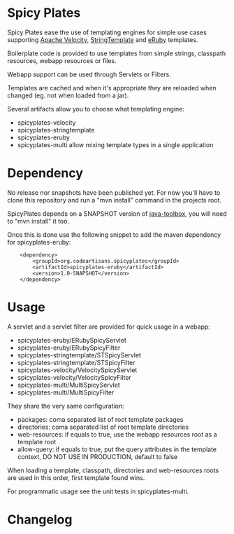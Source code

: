 # Spicy Plates

Spicy Plates ease the use of templating engines for simple use cases supporting [Apache Velocity](http://velocity.apache.org/), [StringTemplate](http://www.stringtemplate.org/) and [eRuby](http://www.ruby-doc.org/stdlib/libdoc/erb/rdoc/) templates.

Boilerplate code is provided to use templates from simple strings, classpath resources, webapp resources or files.

Webapp support can be used through Servlets or Filters.

Templates are cached and when it's appropriate they are reloaded when changed (eg. not when loaded from a jar).

Several artifacts allow you to choose what templating engine:

* spicyplates-velocity
* spicyplates-stringtemplate
* spicyplates-eruby
* spicyplates-multi allow mixing template types in a single application

# Dependency

No release nor snapshots have been published yet.
For now you'll have to clone this repository and run a "mvn install" command in the projects root.

SpicyPlates depends on a SNAPSHOT version of [java-toolbox](https://github.com/codeartisans/java-toolbox), you will need to "mvn install" it too.

Once this is done use the following snippet to add the maven dependency for spicyplates-eruby:

        <dependency>
            <groupId>org.codeartisans.spicyplates</groupId>
            <artifactId>spicyplates-eruby</artifactId>
            <version>1.0-SNAPSHOT</version>
        </dependency>


# Usage

A servlet and a servlet filter are provided for quick usage in a webapp:

* spicyplates-eruby/ERubySpicyServlet
* spicyplates-eruby/ERubySpicyFilter
* spicyplates-stringtemplate/STSpicyServlet
* spicyplates-stringtemplate/STSpicyFilter
* spicyplates-velocity/VelocitySpicyServlet
* spicyplates-velocity/VelocitySpicyFilter
* spicyplates-multi/MultiSpicyServlet
* spicyplates-multi/MultiSpicyFilter

They share the very same configuration:

* packages: coma separated list of root template packages
* directories: coma separated list of root template directories
* web-resources: if equals to true, use the webapp resources root as a template root
* allow-query: if equals to true, put the query attributes in the template context, DO NOT USE IN PRODUCTION, default to false

When loading a template, classpath, directories and web-resources roots are used in this order, first template found wins.

For programmatic usage see the unit tests in spicyplates-multi.

# Changelog

